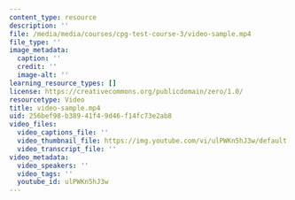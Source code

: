 ```yaml
---
content_type: resource
description: ''
file: /media/media/courses/cpg-test-course-3/video-sample.mp4
file_type: ''
image_metadata:
  caption: ''
  credit: ''
  image-alt: ''
learning_resource_types: []
license: https://creativecommons.org/publicdomain/zero/1.0/
resourcetype: Video
title: video-sample.mp4
uid: 256bef98-b389-41f4-9d46-f14fc73e2ab8
video_files:
  video_captions_file: ''
  video_thumbnail_file: https://img.youtube.com/vi/ulPWKn5hJ3w/default.jpg
  video_transcript_file: ''
video_metadata:
  video_speakers: ''
  video_tags: ''
  youtube_id: ulPWKn5hJ3w
---
```


